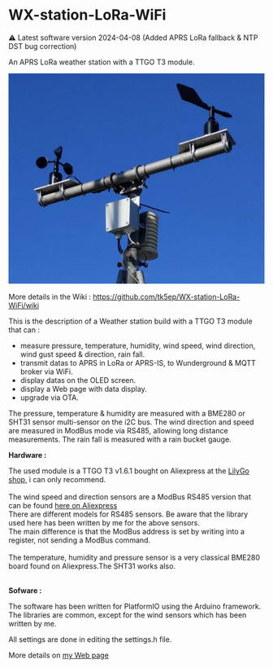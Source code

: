 # WX-station-LoRa-WiFi
⚠️ Latest software version 2024-04-08
(Added APRS LoRa fallback & NTP DST bug correction)

An APRS LoRa weather station with a TTGO T3 module.

![Link Text](images/TK5KP-13-zoom.jpg)

More details in the Wiki : https://github.com/tk5ep/WX-station-LoRa-WiFi/wiki<br />

This is the description of a Weather station build with a TTGO T3 module that can :
- measure pressure, temperature, humidity, wind speed, wind direction, wind gust speed & direction, rain fall.
- transmit datas to APRS in LoRa or APRS-IS, to Wunderground & MQTT broker via WiFi.
- display datas on the OLED screen.
- display a Web page with data display.
- upgrade via OTA.

The pressure, temperature & humidity are measured with a BME280 or SHT31 sensor multi-sensor on the i2C bus.
The wind direction and speed are measured in ModBus mode via RS485, allowing long distance measurements.
The rain fall is measured with a rain bucket gauge.

**Hardware :**


The used module is a TTGO T3 v1.6.1 bought on Aliexpress at the [LilyGo shop](https://lilygo.aliexpress.com/store/2090076), i can only recommend.<br><br>
The wind speed and direction sensors are a ModBus RS485 version that can be found [here on Aliexpress](https://www.aliexpress.com/item/1005005500304078.html)<br>
There are different models for RS485 sensors. Be aware that the library used here has been written by me for the above sensors.<br>
The main difference is that the ModBus address is set by writing into a register, not sending a ModBus command.<br><br>
The temperature, humidity and pressure sensor is a very classical BME280 board found on Aliexpress.The SHT31 works also.<br><br>

**Sofware :**

The software has been written for PlatformIO using the Arduino framework.<br>
The libraries are common, except for the wind sensors which has been written by me.

All settings are done in editing the settings.h file.<br>

More details on [my Web page](https://egloff.eu/index.php?option=com_content&view=article&id=283) 
